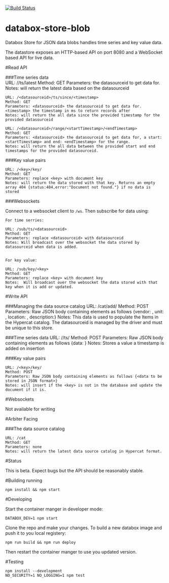 [![Build Status](https://travis-ci.org/me-box/databox-store-blob.svg?branch=master)](https://travis-ci.org/me-box/databox-store-blob)

# databox-store-blob

Databox Store for JSON data blobs handles time series and key value data. 

The datastore exposes an HTTP-based API on port 8080 and a WebSocket based API for live data.


#Read API 

###Time series data   
    URL: /<datasourceid>/ts/latest
    Method: GET
    Parameters: <datasourceid> the datasourceid to get data for.
    Notes: will return the latest data based on the datasourceid 
    
    URL: /<datasourceid>/ts/since/<timestamp>
    Method: GET
    Parameters: <datasourceid> the datasourceid to get data for. <timestamp> the timestamp in ms to return records after
    Notes: will return the all data since the provided timestamp for the provided datasourceid
    
    URL: /<datasourceid>/range/<startTimestamp>/<endTimestamp>
    Method: GET
    Parameters: <datasourceid> the datasourceid to get data for, a start: <startTimestamp> and end: <endTimestamp> for the range.
    Notes: will return the all data between the provided start and end timestamps for the provided datasourceid.
    
###Key value pairs

    URL: /<key>/key/
    Method: GET
    Parameters: replace <key> with document key 
    Notes: will return the data stored with that key. Returns an empty array 404 {status:404,error:"Document not found."} if no data is stored

###Websockets 

Connect to a websocket client to `/ws`. Then subscribe for data using: 

    For time serries:  

    URL: /sub/ts/<datasourceid>
    Method: GET
    Parameters: replace <datasourceid> with datasourceid 
    Notes: Will broadcast over the websocket the data stored by datasourceid when data is added. 

    
    For key value:  

    URL: /sub/key/<key>
    Method: GET
    Parameters: replace <key> with document key 
    Notes:  Will broadcast over the websocket the data stored with that key when it is add or updated. 

#Write API

###Managing the data source catalog
    URL: /cat/add/<datasourceid> 
    Method: POST
    Parameters: Raw JSON body containing elements as follows {vendor: <vendor name>, unit: <measurement unit>, location: <datasource location>, description:<human readable description>}
    Notes: This data is used to populate the Items in the Hypercat catalog. The datasourceid is managed by the driver and must be unique to this store. 
    
###Time series data
    URL: /<datasourceid>/ts/
    Method: POST
    Parameters: Raw JSON body containing elements as follows {data: <json blob to store>}
    Notes: Stores a value a timestamp is added on insertion
    
###Key value pairs

    URL: /<key>/key/
    Method: POST
    Parameters: Raw JSON body containing elements as follows {<data to be stored in JSON format>}
    Notes: will insert if the <key> is not in the database and update the document if it is.


#Websockets 

Not available for writing

#Arbiter Facing

###The data source catalog

    URL: /cat
    Method: GET
    Parameters: none
    Notes: will return the latest data source catalog in Hypercat format. 

#Status

This is beta. Expect bugs but the API should be reasonably stable.

#Building running

    npm install && npm start

#Developing

Start the container manger in developer mode:

    DATABOX_DEV=1 npm start

Clone the repo and make your changes. To build a new databox image and push it to you local registery:

    npm run build && npm run deploy

Then restart the container manger to use you updated version. 

#Testing

    npm install --development 
    NO_SECURITY=1 NO_LOGGING=1 npm test
